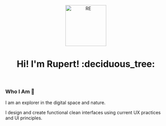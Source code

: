 <br>
<div align="center">
  <a href="https://github.com/RE093"><img src="https://raw.githubusercontent.com/RE093/RE093/master/RE.png" height="128" width="128" alt="RE"></a>
</div>

<h1 align="center"> Hi! I'm Rupert! :deciduous_tree:</h1>

<br>

### Who I Am 🌱

I am an explorer in the digital space and nature. 

I design and create functional clean interfaces using current UX practices and UI principles.
